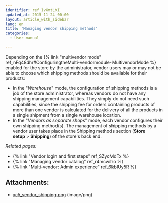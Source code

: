 ```yaml
---
identifier: ref_IvXmtLKI
updated_at: 2015-11-24 00:00
layout: article_with_sidebar
lang: en
title: 'Managing vendor shipping methods'
categories:
  - User manual

---
```



Depending on the {% link "multivendor mode" ref_nFq48dhr#ConfiguringtheMulti-vendormodule-MultivendorMode %} enabled for the store by the administrator, vendor users may or may not be able to choose which shipping methods should be available for their products:

*   In the "_Warehouse_" mode, the configuration of shipping methods is a job of the store administrator, whereas vendors do not have any shipping management capabilities. They simply do not need such capabilities, since the shipping fee for orders containing products of more than one vendor is calculated for the delivery of all the products in a single shipment from a single warehouse location. 
*   In the "_Vendors as separate shops_" mode, each vendor configures their own shipping method(s). The management of shipping methods by a vendor user takes place in the Shipping methods section (**Store setup** > **Shipping**) of the store's back end. 

_Related pages:_

*   {% link "Vendor login and first steps" ref_SZycMdTx %}
*   {% link "Managing vendor catalog" ref_r4mcwiho %}
*   {% link "Multi-vendor: Admin experience" ref_6kbIUy5R %}

## Attachments:

* [xc5_vendor_shipping.png]({{site.baseurl}}/attachments/8749392/8717119.png) (image/png)